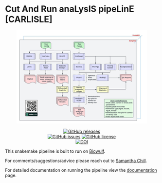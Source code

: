 # Cut And Run anaLysIS pipeLinE [CARLISLE]

<div align="center">
  <img src="resources/img/CUTandRUN_Workflow.jpeg" width="85%" height="85%">

[![GitHub releases](https://img.shields.io/github/release/CCBR/CARLISLE)](https://github.com/CCBR/CARLISLE/releases)  
[![GitHub issues](https://img.shields.io/github/issues/CCBR/CARLISLE)](https://github.com/CCBR/CARLISLE/issues)
[![GitHub license](https://img.shields.io/github/license/CCBR/CARLISLE)](https://github.com/CCBR/CARLISLE/blob/master/LICENSE)  
[![DOI](https://zenodo.org/badge/DOI/10.5281/zenodo.10483876.svg)](https://doi.org/10.5281/zenodo.10483876)

</div>

This snakemake pipeline is built to run on [Biowulf](https://hpc.nih.gov/).

For comments/suggestions/advice please reach out to [Samantha Chill](mailto:samantha.sevilla@nih.gov).

For detailed documentation on running the pipeline view the [documentation](https://CCBR.github.io/CARLISLE/) page.
